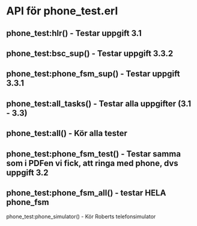 API för phone_test.erl
========================================
phone_test:hlr() - Testar uppgift 3.1
--------------------------------------------
phone_test:bsc_sup() - Testar uppgift 3.3.2
--------------------------------------------
phone_test:phone_fsm_sup() - Testar uppgift 3.3.1
--------------------------------------------------
phone_test:all_tasks() - Testar alla uppgifter (3.1 - 3.3)
-----------------------------------------------------------
phone_test:all() - Kör alla tester
-----------------------------------------------------------
phone_test:phone_fsm_test() - Testar samma som i PDFen vi fick, att ringa med phone, dvs uppgift 3.2
-----------------------------------------------------------------------------------------------------
phone_test:phone_fsm_all() - testar HELA phone_fsm
-----------------------------------------------------------
phone_test:phone_simulator() - Kör Roberts telefonsimulator
